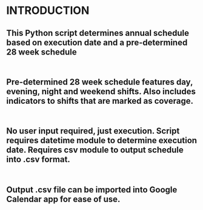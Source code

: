 <h1> INTRODUCTION

<h2>This Python script determines annual schedule based on execution date and a pre-determined 28 week schedule
<br></br>
<h2>Pre-determined 28 week schedule features day, evening, night and weekend shifts. Also includes indicators to shifts that are marked as coverage.
<br></br>
<h2>No user input required, just execution. Script requires datetime module to determine execution date. Requires csv module to output schedule into .csv format.
<br></br>
<h2>Output .csv file can be imported into Google Calendar app for ease of use.